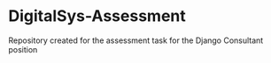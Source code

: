 # DigitalSys-Assessment

Repository created for the assessment task for the Django Consultant position